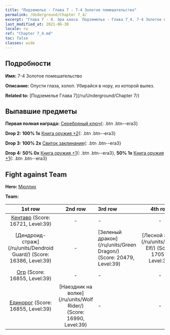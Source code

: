 ```yaml
---
title: "Подземелье - Глава 7 - 7-4 Золотое помешательство"
permalink: /Underground/Chapter 7_4/
excerpt: "Глава 7 - 4. Эра хаоса  Подземелье - Глава 7_4. 7-4 Золотое помешательство"
last_modified_at: 2021-06-30
locale: ru
ref: "Chapter 7_4.md"
toc: false
classes: wide
---
```


## Подробности

 **Имя:** 7-4 Золотое помешательство

 **Описание:** Опусти глаза, холоп. Убирайся в нору, из которой вылез.

 **Related to:** [Подземелье Глава 7](/ru/Underground/Chapter 7/)

## Выпавшие предметы

 **Первая полная награда:** [Серебряный ключ](/ItemsRU/con_693/){: .btn .btn--era3}

 **Drop 2:** **100% 1x** [Книга оружия +2](/ItemsRU/mat_32/){: .btn .btn--era3}

 **Drop 3:** **100% 2x** [Свиток заклинания](/ItemsRU/con_694/){: .btn .btn--era3}

 **Drop 4:** **50% 0x** [Книга оружия +1](/ItemsRU/mat_25/){: .btn .btn--era3}, **50% 1x** [Книга оружия +1](/ItemsRU/mat_25/){: .btn .btn--era3}


## Fight against Team
 **Hero:** [Мюллих](/ru/heroes/Mullich/)

 **Team:**


  | 1st row | 2nd row | 3rd row | 4th row |
  |:----:|:----:|:----|:----:|
  | [Кентавр](/ru/units/Centaur/) (Score: 16721, Level:39)  | - | - | - |
  | [Дендроид-страж](/ru/units/Dendroid Guard/) (Score: 16386, Level:39)  | - | [Зеленый дракон](/ru/units/Green Dragon/) (Score: 20479, Level:39)  | [Лесной эльф](/ru/units/Wood Elf/) (Score: 17057, Level:39)  |
  | [Огр](/ru/units/Ogre/) (Score: 16855, Level:39)  | - | - | - |
  | [Единорог](/ru/units/Unicorn/) (Score: 16855, Level:39)  | [Наездник на волке](/ru/units/Wolf Rider/) (Score: 16990, Level:39)  | - | - |


